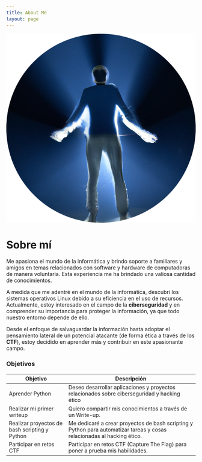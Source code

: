 ```yaml
---
title: About Me
layout: page
---
```


![P0](/assets/images/Post/P0/Me.png)

# Sobre mí

Me apasiona el mundo de la informática y brindo soporte a familiares y amigos en temas relacionados con software y hardware de computadoras de manera voluntaria. Esta experiencia me ha brindado una valiosa cantidad de conocimientos.

A medida que me adentré en el mundo de la informática, descubrí los sistemas operativos Linux debido a su eficiencia en el uso de recursos. Actualmente, estoy interesado en el campo de la **ciberseguridad** y en comprender su importancia para proteger la información, ya que todo nuestro entorno depende de ello. 

Desde el enfoque de salvaguardar la información hasta adoptar el pensamiento lateral de un potencial atacante (de forma ética a través de los **CTF**), estoy decidido en aprender más y contribuir en este apasionante campo.

### Objetivos

| Objetivo                                          | Descripción                                                                                                    |
|---------------------------------------------------|---------------------------------------------------------------------------------------------------------------|
| Aprender Python                                   | Deseo desarrollar aplicaciones y proyectos relacionados sobre ciberseguridad y hacking ético |
| Realizar mi primer writeup                        | Quiero compartir mis conocimientos a través de un Write-up. |
| Realizar proyectos de bash scripting y Python     | Me dedicaré a crear proyectos de bash scripting y Python para automatizar tareas y cosas relacionadas al hacking ético. |
| Participar en retos CTF                           | Participar en retos CTF (Capture The Flag) para poner a prueba mis habilidades. |






